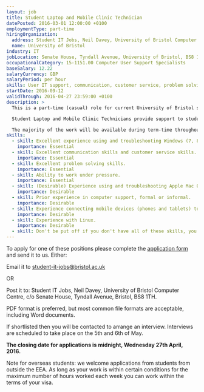 ```yaml
---
layout: job
title: Student Laptop and Mobile Clinic Technician
datePosted: 2016-03-01 12:00:00 +0100
employmentType: part-time
hiringOrganization:
  address: Student IT Jobs, Neil Davey, University of Bristol Computer Centre, c/o Senate House, Tyndall Avenue, Bristol, BS8 1TH
  name: University of Bristol
industry: IT
jobLocation: Senate House, Tyndall Avenue, University of Bristol, BS8 1TH
occupationalCategory: 15-1151.00 Computer User Support Specialists
baseSalary: 12.22
salaryCurrency: GBP
salaryPeriod: per hour
skills: User IT support, communication, customer service, problem solving
startDate: 2016-09-12
validThrough: 2016-04-27 23:59:00 +0100
description: >
  This is a part-time (casual) role for current University of Bristol students.

  Student Laptop and Mobile Clinic Technicians provide support to students in person at Student Laptop and Mobile Clinics. Staff must have excellent communication and customer service abilities as well as technical and problem solving skills.

  The majority of the work will be available during term-time throughout the year working on the Student Laptop and Mobile Clinics, fixing software and configuration problems with laptops, (mostly Windows and Mac OSX) or mobile devices, (mostly iOS, Android and Windows). Typically you will be connecting people to eduroam, removing viruses, restoring corrupt operating systems and advising students on how to look after their devices. You are likely to work one or two 3-hour shifts each week and these can be fitted around your academic timetable. Staff are paid at an hourly rate on the basis of timesheets completed once a month.
skills:
  - skill: Excellent experience using and troubleshooting Windows (7, 8 and 10) - eg configuring network connections, removing malware, diagnosing faults with systems which will not connect and repairing corrupted operating systems where laptops which will not start up.
    importance: Essential
  - skill: Excellent communication skills and customer service skills.
    importance: Essential
  - skill: Excellent problem solving skills.
    importance: Essential
  - skill: Ability to work under pressure.
    importance: Essential
  - skill: (Desirable) Experience using and troubleshooting Apple Mac OSX (10.9 onwards) - eg as above for Windows, mainly.
    importance: Desirable
  - skill: Prior experience in computer support, formal or informal.
    importance: Desirable
  - skill: Experience connecting mobile devices (phones and tablets) to University resources such as wireless and email.
    importance: Desirable
  - skill: Experience with Linux.
    importance: Desirable
  - skill: Don't be put off if you don't have all of these skills, you will learn a lot in the job but we would like to know what you can do.
---
```

To apply for one of these positions please complete the [application form](http://www.bristol.ac.uk/it-services/advice/homeusers/help/laptopclinic/student_it_appform_1617.rtf) and send it to us. Either:

Email it to [student-it-jobs@bristol.ac.uk](mailto:student-it-jobs@bristol.ac.uk)

OR

Post it to: Student IT Jobs, Neil Davey, University of Bristol Computer Centre, c/o Senate House, Tyndall Avenue, Bristol, BS8 1TH.

PDF format is preferred, but most common file formats are acceptable, including Word documents.

If shortlisted then you will be contacted to arrange an interview. Interviews are scheduled to take place on the 5th and 6th of May.

**The closing date for applications is midnight, Wednesday 27th April, 2016.**

Note for overseas students: we welcome applications from students from outside the EEA. As long as your work is within certain conditions for the maximum number of hours worked each week you can work within the terms of your visa.
